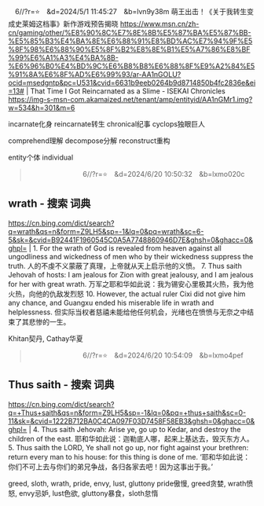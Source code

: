 
　6//?r=⭐　&d=2024/5/1 11:45:27　&b=lvn9y38m
萌王出击！《关于我转生变成史莱姆这档事》新作游戏预告揭晓
https://www.msn.cn/zh-cn/gaming/other/%E8%90%8C%E7%8E%8B%E5%87%BA%E5%87%BB-%E5%85%B3%E4%BA%8E%E6%88%91%E8%BD%AC%E7%94%9F%E5%8F%98%E6%88%90%E5%8F%B2%E8%8E%B1%E5%A7%86%E8%BF%99%E6%A1%A3%E4%BA%8B-%E6%96%B0%E4%BD%9C%E6%B8%B8%E6%88%8F%E9%A2%84%E5%91%8A%E6%8F%AD%E6%99%93/ar-AA1nGOLU?ocid=msedgntp&pc=U531&cvid=6631b9eeb0264b9d8714850b4fc2836e&ei=13#
|
That Time I Got Reincarnated as a Slime - ISEKAI Chronicles
https://img-s-msn-com.akamaized.net/tenant/amp/entityid/AA1nGMr1.img?w=534&h=301&m=6

incarnate化身
reincarnate转生
chronical纪事
cyclops独眼巨人

comprehend理解
decompose分解
reconstruct重构

entity个体
individual

>　　　　　　　　6//?r=⭐　&d=2024/6/20 10:50:32　&b=lxmo020c
## wrath - 搜索 词典
https://cn.bing.com/dict/search?q=wrath&qs=n&form=Z9LH5&sp=-1&lq=0&pq=wrath&sc=6-5&sk=&cvid=B92441F1960545C0A5A7748860946D7E&ghsh=0&ghacc=0&ghpl=
|
1.
For the wrath of God is revealed from heaven against all ungodliness and wickedness of men who by their wickedness suppress the truth.
人的不虔不义蒙蔽了真理，上帝就从天上启示他的义愤。
7.
Thus saith Jehovah of hosts: I am jealous for Zion with great jealousy, and I am jealous for her with great wrath.
万军之耶和华如此说：我为锡安心里极其火热，我为他火热，向他的仇敌发烈怒
10.
However, the actual ruler Cixi did not give him any chance, and Guangxu ended his miserable life in wrath and helplessness.
但实际当权者慈禧未能给他任何机会，光绪也在愤愤与无奈之中结束了其悲惨的一生。

Khitan契丹, Cathay华夏

>　　　　　　　　6//?r=⭐　&d=2024/6/20 10:54:09　&b=lxmo4pef
## Thus saith - 搜索 词典
https://cn.bing.com/dict/search?q=+Thus+saith&qs=n&form=Z9LH5&sp=-1&lq=0&pq=+thus+saith&sc=0-11&sk=&cvid=1222B712BA0C4CA097F03D7458F58EB3&ghsh=0&ghacc=0&ghpl=
|
4.
Thus saith Jehovah: Arise ye, go up to Kedar, and destroy the children of the east.
耶和华如此说：迦勒底人哪，起来上基达去，毁灭东方人。
5.
Thus saith the LORD, Ye shall not go up, nor fight against your brethren: return every man to his house: for this thing is done of me.
‘耶和华如此说：你们不可上去与你们的弟兄争战，各归各家去吧！因为这事出于我。’

greed, sloth, wrath, pride, envy, lust, gluttony
pride傲慢, greed贪婪, wrath愤怒, envy忌妒, lust色欲, gluttony暴食，sloth怠惰